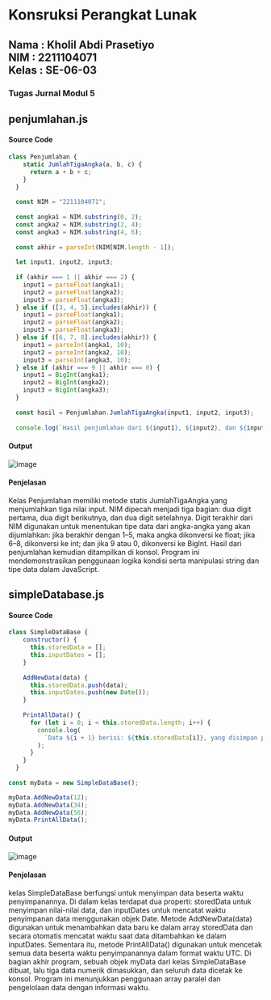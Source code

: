 <h1>Konsruksi Perangkat Lunak</h1>
<h2>Nama : Kholil Abdi Prasetiyo<br>NIM : 2211104071<br>Kelas : SE-06-03</h2>
<h3>Tugas Jurnal Modul 5</h3>

## penjumlahan.js
#### Source Code
```js
class Penjumlahan {
    static JumlahTigaAngka(a, b, c) {
      return a + b + c;
    }
  }
  
  const NIM = "2211104071";
  
  const angka1 = NIM.substring(0, 2);
  const angka2 = NIM.substring(2, 4);
  const angka3 = NIM.substring(4, 6);
  
  const akhir = parseInt(NIM[NIM.length - 1]);
  
  let input1, input2, input3;
  
  if (akhir === 1 || akhir === 2) {
    input1 = parseFloat(angka1);
    input2 = parseFloat(angka2);
    input3 = parseFloat(angka3);
  } else if ([3, 4, 5].includes(akhir)) {
    input1 = parseFloat(angka1);
    input2 = parseFloat(angka2);
    input3 = parseFloat(angka3);
  } else if ([6, 7, 8].includes(akhir)) {
    input1 = parseInt(angka1, 10);
    input2 = parseInt(angka2, 10);
    input3 = parseInt(angka3, 10);
  } else if (akhir === 9 || akhir === 0) {
    input1 = BigInt(angka1);
    input2 = BigInt(angka2);
    input3 = BigInt(angka3);
  }
  
  const hasil = Penjumlahan.JumlahTigaAngka(input1, input2, input3);
  
  console.log(`Hasil penjumlahan dari ${input1}, ${input2}, dan ${input3} adalah: ${hasil}`);  
```
#### Output
![image](https://github.com/user-attachments/assets/2ad3dbf3-c633-4465-832d-ad038bbb27a6)

#### Penjelasan
Kelas Penjumlahan memiliki metode statis JumlahTigaAngka yang menjumlahkan tiga nilai input. NIM dipecah menjadi tiga bagian: dua digit pertama, dua digit berikutnya, dan dua digit setelahnya. Digit terakhir dari NIM digunakan untuk menentukan tipe data dari angka-angka yang akan dijumlahkan: jika berakhir dengan 1–5, maka angka dikonversi ke float; jika 6–8, dikonversi ke int; dan jika 9 atau 0, dikonversi ke BigInt. Hasil dari penjumlahan kemudian ditampilkan di konsol. Program ini mendemonstrasikan penggunaan logika kondisi serta manipulasi string dan tipe data dalam JavaScript.

## simpleDatabase.js
#### Source Code
```js
class SimpleDataBase {
    constructor() {
      this.storedData = [];
      this.inputDates = [];
    }
  
    AddNewData(data) {
      this.storedData.push(data);
      this.inputDates.push(new Date());
    }
  
    PrintAllData() {
      for (let i = 0; i < this.storedData.length; i++) {
        console.log(
          `Data ${i + 1} berisi: ${this.storedData[i]}, yang disimpan pada waktu UTC: ${this.inputDates[i].toUTCString()}`
        );
      }
    }
  }
  
const myData = new SimpleDataBase();

myData.AddNewData(12);
myData.AddNewData(34);
myData.AddNewData(56);
myData.PrintAllData();  
```
#### Output
![image](https://github.com/user-attachments/assets/b6186058-d36e-4e75-9788-7700cddb3bf4)

#### Penjelasan
kelas SimpleDataBase berfungsi untuk menyimpan data beserta waktu penyimpanannya. Di dalam kelas terdapat dua properti: storedData untuk menyimpan nilai-nilai data, dan inputDates untuk mencatat waktu penyimpanan data menggunakan objek Date. Metode AddNewData(data) digunakan untuk menambahkan data baru ke dalam array storedData dan secara otomatis mencatat waktu saat data ditambahkan ke dalam inputDates. Sementara itu, metode PrintAllData() digunakan untuk mencetak semua data beserta waktu penyimpanannya dalam format waktu UTC. Di bagian akhir program, sebuah objek myData dari kelas SimpleDataBase dibuat, lalu tiga data numerik dimasukkan, dan seluruh data dicetak ke konsol. Program ini menunjukkan penggunaan array paralel dan pengelolaan data dengan informasi waktu.